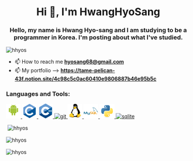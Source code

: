 <h1 align="center">Hi 👋, I'm HwangHyoSang</h1>
<h3 align="center">Hello, my name is Hwang Hyo-sang and I am studying to be a programmer in Korea. I'm posting about what I've studied.</h3>

<p align="left"> <img src="https://komarev.com/ghpvc/?username=hhyos&label=Profile%20views&color=0e75b6&style=flat" alt="hhyos" /> </p>

- 📫 How to reach me **hyosang68@gmail.com**
- 📫 My portfolio --> **https://tame-pelican-43f.notion.site/4c98c5c0ac60410e9806887b46e95b5c**

<h3 align="left">Languages and Tools:</h3>
<p align="left"> <a href="https://developer.android.com" target="_blank"> <img src="https://raw.githubusercontent.com/devicons/devicon/master/icons/android/android-original-wordmark.svg" alt="android" width="40" height="40"/> </a> <a href="https://www.cprogramming.com/" target="_blank"> <img src="https://raw.githubusercontent.com/devicons/devicon/master/icons/c/c-original.svg" alt="c" width="40" height="40"/> </a> <a href="https://www.w3schools.com/cpp/" target="_blank"> <img src="https://raw.githubusercontent.com/devicons/devicon/master/icons/cplusplus/cplusplus-original.svg" alt="cplusplus" width="40" height="40"/> </a> <a href="https://git-scm.com/" target="_blank"> <img src="https://www.vectorlogo.zone/logos/git-scm/git-scm-icon.svg" alt="git" width="40" height="40"/> </a> <a href="https://www.linux.org/" target="_blank"> <img src="https://raw.githubusercontent.com/devicons/devicon/master/icons/linux/linux-original.svg" alt="linux" width="40" height="40"/> </a> <a href="https://www.mysql.com/" target="_blank"> <img src="https://raw.githubusercontent.com/devicons/devicon/master/icons/mysql/mysql-original-wordmark.svg" alt="mysql" width="40" height="40"/> </a> <a href="https://www.python.org" target="_blank"> <img src="https://raw.githubusercontent.com/devicons/devicon/master/icons/python/python-original.svg" alt="python" width="40" height="40"/> </a> <a href="https://www.sqlite.org/" target="_blank"> <img src="https://www.vectorlogo.zone/logos/sqlite/sqlite-icon.svg" alt="sqlite" width="40" height="40"/> </a> </p>

<p>&nbsp;<img align="center" src="https://github-readme-stats.vercel.app/api?username=hhyos&show_icons=true&locale=en" alt="hhyos" /></p>

<p><img align="center" src="https://github-readme-streak-stats.herokuapp.com/?user=hhyos&" alt="hhyos" /></p>
<p><img align="center" src="http://github-readme-stats.vercel.app/api/top-langs/?username=hhyos&hide=html&langs_count=8" alt="hhyos" /></p> 
